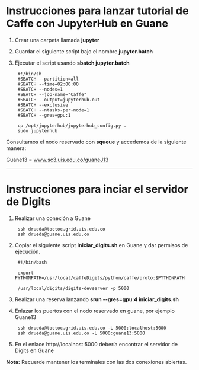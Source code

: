 # Instrucciones para lanzar tutorial de Caffe con JupyterHub en Guane #

1. Crear una carpeta llamada **jupyter**

2. Guardar el siguiente script bajo el nombre **jupyter.batch**

3. Ejecutar el script usando **sbatch jupyter.batch**

        #!/bin/sh
        #SBATCH --partition=all
        #SBATCH --time=02:00:00
        #SBATCH --nodes=1
        #SBATCH --job-name="Caffe"
        #SBATCH --output=jupyterhub.out
        #SBATCH --exclusive
        #SBATCH --ntasks-per-node=1
        #SBATCH --gres=gpu:1

        cp /opt/jupyterhub/jupyterhub_config.py .
        sudo jupyterhub

Consultamos el nodo reservado con **squeue** y accedemos de la siguiente manera:

Guane13 = www.sc3.uis.edu.co/guaneJ13

---

# Instrucciones para inciar el servidor de Digits #

1. Realizar una conexión a Guane

        ssh drueda@toctoc.grid.uis.edu.co
        ssh drueda@guane.uis.edu.co

2. Copiar el siguiente script **iniciar_digits.sh** en Guane y dar permisos de ejecución.

        #!/bin/bash

        export PYTHONPATH=/usr/local/caffeDigits/python/caffe/proto:$PYTHONPATH

        /usr/local/digits/digits-devserver -p 5000

3. Realizar una reserva lanzando **srun --gres=gpu:4 iniciar_digits.sh**

4. Enlazar los puertos con el nodo reservado en guane, por ejemplo Guane13

        ssh drueda@toctoc.grid.uis.edu.co -L 5000:localhost:5000
        ssh drueda@guane.uis.edu.co -L 5000:guane13:5000

5. En el enlace http://localhost:5000 debería encontrar el servidor de Digits en Guane

**Nota:** Recuerde mantener los terminales con las dos conexiones abiertas.